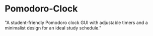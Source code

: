 # Pomodoro-Clock
"A student-friendly Pomodoro clock GUI with adjustable timers and a minimalist design for an ideal study schedule."
